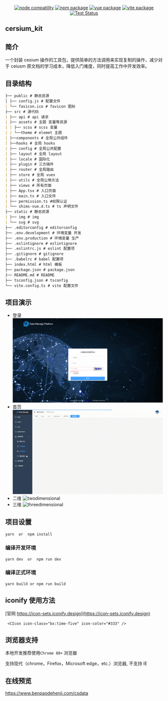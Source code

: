 <p align="center">
    <a href="https://npmjs.com/package/node"><img src="https://img.shields.io/node/v/vite.svg" alt="node compatility"></a>
    <a href="https://npmjs.com/package/npm"><img src="https://img.shields.io/badge/npm-v6.14.10-blue" alt="npm package"></a>
    <a href="https://npmjs.com/package/vue"><img src="https://img.shields.io/badge/vue-v3.0.5-success" alt="vue package"></a>
    <a href="https://npmjs.com/package/vite"><img src="https://img.shields.io/badge/vite-v2.6.10-blue" alt="vite package"></a>
    <a href="https://jestjs.io"><img src="https://github.com/openlayers/openlayers/workflows/Test/badge.svg" alt="Test Status"></a>
</p>

## cersium_kit

## 简介

一个封装 cesium 操作的工具包，提供简单的方法调用来实现复制的操作，减少对于 ceiusm 原文档的学习成本，降低入门难度，同时提高工作中开发效率。

## 目录结构

```md
├── public # 静态资源
│ ├── config.js # 配置文件
| └── favicon.ico # favicon 图标
├── src # 源代码
| ├── api # api 请求
| ├── assets # 主题 变量等资源
| | ├── scss # scss 变量
| | └──theme # elemet 主题
| ├──components # 全局公共组件
| ├──hooks # 全局 hooks
| ├── config # 全局公共配置
| ├── layout # 全局 layout
| ├── locale # 国际化
| ├── plugin # 三方插件
| ├── router # 全局路由
| ├── store # 全局 vuex
| ├── utils # 全局公用方法
| ├── views # 所有页面
| ├── App.tsx # 入口页面
| ├── main.ts # 入口文件
| ├── permission.ts #权限认证
| └── shims-vue.d.ts # ts 声明文件
├── static # 静态资源
| ├── img # img
| └── svg # svg
├── .editorconfig # editorconfig
├── .env.development # 环境变量 开发
├── .env.production # 环境变量 生产
├── .eslintignore # eslintignore
├── .eslintrc.js # eslint 配置项
├── .gitignore # gitignore
├── .babelrc # babel 配置项
├── index.html # html 模板
├── package.json # package.json
├── README.md # README
├── tsconfig.json # tsconfig
└── vite.config.ts # vite 配置文件
```

##

## 项目演示

- 登录
  ![loginpage](https://github.com/dengxiaoning/vue3-vite-elementPlus-ts/blob/master/src/assets/image/example/loginpagenew.png)
- 首页
  ![mainpage](https://github.com/dengxiaoning/vue3-vite-elementPlus-ts/blob/master/src/assets/image/example/firstPage.gif)
- 二维
  ![twodimensional](https://github.com/dengxiaoning/vue3-vite-elementPlus-ts/blob/master/src/assets/image/example/twoDimensional.gif)
- 三维
  ![threedimensional](https://github.com/dengxiaoning/vue3-vite-elementPlus-ts/blob/master/src/assets/image/example/threeDimensional.gif)

## 项目设置

```
yarn  or  npm install
```

### 编译开发环境

```
yarn dev  or  npm run dev
```

### 编译正式环境

```
yarn build or npm run build
```

## iconify 使用方法

[官网 https://icon-sets.iconify.design](https://icon-sets.iconify.design)

```
 <CIcon icon-class="bx:time-five" icon-color="#333" />
```

## 浏览器支持

本地开发推荐使用`Chrome 80+` 浏览器

支持现代（chrome，Firefox，Microsoft edge，etc.）浏览器, 不支持 IE

## 在线预览

https://www.benpaodehenji.com/csdata
